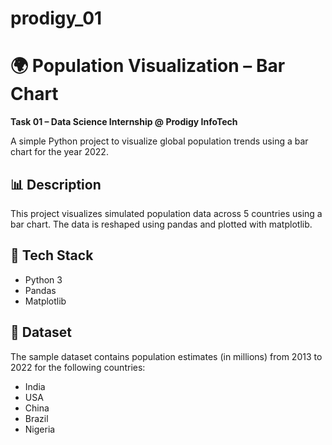 # prodigy_01
# 🌍 Population Visualization – Bar Chart

**Task 01 – Data Science Internship @ Prodigy InfoTech**

A simple Python project to visualize global population trends using a bar chart for the year 2022.

## 📊 Description

This project visualizes simulated population data across 5 countries using a bar chart. The data is reshaped using pandas and plotted with matplotlib.

## 🧰 Tech Stack

- Python 3
- Pandas
- Matplotlib

## 📁 Dataset

The sample dataset  contains population estimates (in millions) from 2013 to 2022 for the following countries:
- India
- USA
- China
- Brazil
- Nigeria

